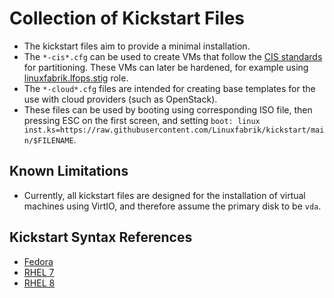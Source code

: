 # Collection of Kickstart Files

* The kickstart files aim to provide a minimal installation.
* The `*-cis*.cfg` can be used to create VMs that follow the [CIS standards](https://www.cisecurity.org/) for partitioning. These VMs can later be hardened, for example using [linuxfabrik.lfops.stig](https://github.com/Linuxfabrik/lfops/tree/main/roles/stig) role.
* The `*-cloud*.cfg` files are intended for creating base templates for the use with cloud providers (such as OpenStack).
* These files can be used by booting using corresponding ISO file, then pressing ESC on the first screen, and setting `boot: linux inst.ks=https://raw.githubusercontent.com/Linuxfabrik/kickstart/main/$FILENAME`.


## Known Limitations

* Currently, all kickstart files are designed for the installation of virtual machines using VirtIO, and therefore assume the primary disk to be `vda`.


## Kickstart Syntax References
* [Fedora](https://docs.fedoraproject.org/en-US/fedora/f34/install-guide/appendixes/Kickstart_Syntax_Reference/#sect-kickstart-commands-bootloader)
* [RHEL 7](https://access.redhat.com/documentation/en-us/red_hat_enterprise_linux/7/html/installation_guide/sect-kickstart-syntax)
* [RHEL 8](https://access.redhat.com/documentation/en-us/red_hat_enterprise_linux/8/html/performing_an_advanced_rhel_installation/kickstart-commands-and-options-reference_installing-rhel-as-an-experienced-user)
